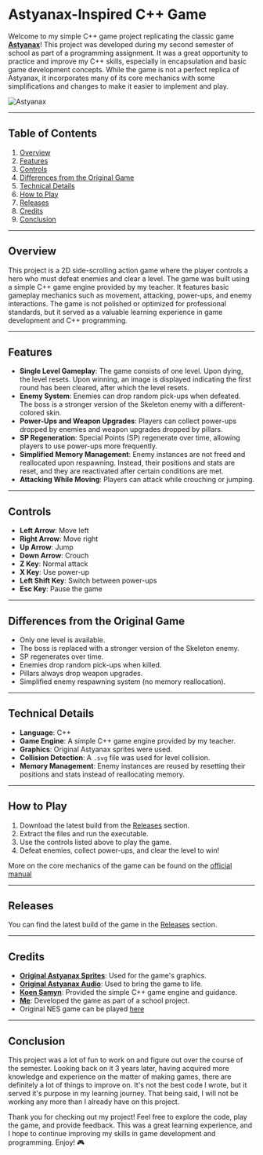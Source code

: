 # Astyanax-Inspired C++ Game

Welcome to my simple C++ game project replicating the classic game [**Astyanax**](https://en.wikipedia.org/wiki/The_Astyanax)! This project was developed during my second semester of school as part of a programming assignment. It was a great opportunity to practice and improve my C++ skills, especially in encapsulation and basic game development concepts. While the game is not a perfect replica of Astyanax, it incorporates many of its core mechanics with some simplifications and changes to make it easier to implement and play.

![Astyanax](https://static.wikia.nocookie.net/nintendo/images/2/23/Astyanax.jpg/revision/latest?cb=20090721185837&path-prefix=en)

---

## Table of Contents
1. [Overview](#overview)
2. [Features](#features)
3. [Controls](#controls)
4. [Differences from the Original Game](#differences-from-the-original-game)
5. [Technical Details](#technical-details)
6. [How to Play](#how-to-play)
7. [Releases](#releases)
8. [Credits](#credits)
9. [Conclusion](#conclusion)

---

## Overview
This project is a 2D side-scrolling action game where the player controls a hero who must defeat enemies and clear a level. The game was built using a simple C++ game engine provided by my teacher. It features basic gameplay mechanics such as movement, attacking, power-ups, and enemy interactions. The game is not polished or optimized for professional standards, but it served as a valuable learning experience in game development and C++ programming.

---

## Features
- **Single Level Gameplay**: The game consists of one level. Upon dying, the level resets. Upon winning, an image is displayed indicating the first round has been cleared, after which the level resets.
- **Enemy System**: Enemies can drop random pick-ups when defeated. The boss is a stronger version of the Skeleton enemy with a different-colored skin.
- **Power-Ups and Weapon Upgrades**: Players can collect power-ups dropped by enemies and weapon upgrades dropped by pillars.
- **SP Regeneration**: Special Points (SP) regenerate over time, allowing players to use power-ups more frequently.
- **Simplified Memory Management**: Enemy instances are not freed and reallocated upon respawning. Instead, their positions and stats are reset, and they are reactivated after certain conditions are met.
- **Attacking While Moving**: Players can attack while crouching or jumping.

---

## Controls
- **Left Arrow**: Move left
- **Right Arrow**: Move right
- **Up Arrow**: Jump
- **Down Arrow**: Crouch
- **Z Key**: Normal attack
- **X Key**: Use power-up
- **Left Shift Key**: Switch between power-ups
- **Esc Key**: Pause the game

---

## Differences from the Original Game
- Only one level is available.
- The boss is replaced with a stronger version of the Skeleton enemy.
- SP regenerates over time.
- Enemies drop random pick-ups when killed.
- Pillars always drop weapon upgrades.
- Simplified enemy respawning system (no memory reallocation).

---

## Technical Details
- **Language**: C++
- **Game Engine**: A simple C++ game engine provided by my teacher.
- **Graphics**: Original Astyanax sprites were used.
- **Collision Detection**: A `.svg` file was used for level collision.
- **Memory Management**: Enemy instances are reused by resetting their positions and stats instead of reallocating memory.

---

## How to Play
1. Download the latest build from the [Releases](#releases) section.
2. Extract the files and run the executable.
3. Use the controls listed above to play the game.
4. Defeat enemies, collect power-ups, and clear the level to win!

More on the core mechanics of the game can be found on the [official manual](https://www.retrogames.cz/manualy/NES/Astyanax_-_NES_-_Manual.pdf)

---

## Releases
You can find the latest build of the game in the [Releases](https://github.com/Juddy2403/Astyanax/releases) section. 

---

## Credits
- [**Original Astyanax Sprites**](https://www.spriters-resource.com/nes/astyanax/): Used for the game's graphics.
- [**Original Astyanax Audio**](https://downloads.khinsider.com/game-soundtracks/album/astyanax-nes): Used to bring the game to life.
- [**Koen Samyn**](https://www.linkedin.com/in/koen-samyn-1652235/): Provided the simple C++ game engine and guidance. 
- [**Me**](https://www.linkedin.com/in/ioana-raileanu-147725252/): Developed the game as part of a school project.
- Original NES game can be played [here](https://www.retrogames.cz/play_1491-NES.php)

---

## Conclusion
This project was a lot of fun to work on and figure out over the course of the semester. Looking back on it 3 years later, having acquired more knowledge and experience on the matter of making games, there are definitely a lot of things to improve on. It's not the best code I wrote, but it served it's purpose in my learning journey. That being said, I will not be working any more than I already have on this project. 

Thank you for checking out my project! Feel free to explore the code, play the game, and provide feedback. This was a great learning experience, and I hope to continue improving my skills in game development and programming. Enjoy! 🎮
